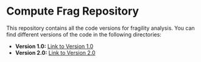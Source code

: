 # Compute Frag Repository

This repository contains all the code versions for fragility analysis. You can find different versions of the code in the following directories:

- **Version 1.0:** [Link to Version 1.0]([insert_link](https://github.com/eurotsunamirisk/computeFrag/tree/main/Code_ver1))
- **Version 2.0:** [Link to Version 2.0]([insert_link](https://github.com/eurotsunamirisk/computeFrag/tree/main/Code_ver2))


